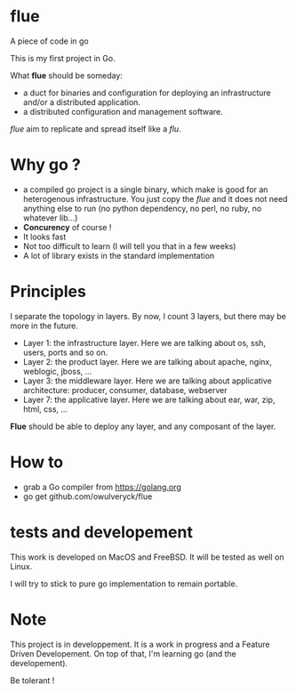 # flue
A piece of code in go

This is my first project in Go.

What **flue** should be someday:
- a duct for binaries and configuration for deploying an infrastructure and/or a distributed application.
- a distributed configuration and management software.

*flue* aim to replicate and spread itself like a *flu*.

# Why go ?

- a compiled go project is a single binary, which make is good for an heterogenous infrastructure. You just copy the *flue* and it does not need anything else to run (no python dependency, no perl, no ruby, no whatever lib...)
- **Concurency** of course !
- It looks fast
- Not too difficult to learn (I will tell you that in a few weeks)
- A lot of library exists in the standard implementation

# Principles

I separate the topology in layers.
By now, I count 3 layers, but there may be more in the future.
- Layer 1: the infrastructure layer. Here we are talking about os, ssh, users, ports and so on.
- Layer 2: the product layer. Here we are talking about apache, nginx, weblogic, jboss, ...
- Layer 3: the middleware layer. Here we are talking about applicative architecture: producer, consumer, database, webserver
- Layer 7: the applicative layer. Here we are talking about ear, war, zip, html, css, ...

**Flue** should be able to deploy any layer, and any composant of the layer.

# How to

* grab a Go compiler from https://golang.org
* go get github.com/owulveryck/flue

# tests and developement

This work is developed on MacOS and FreeBSD.
It will be tested as well on Linux.

I will try to stick to pure go implementation to remain portable.

# Note
This project is in developpement.
It is a work in progress and a Feature Driven Developement.
On top of that, I'm learning go (and the developement). 

Be tolerant !
